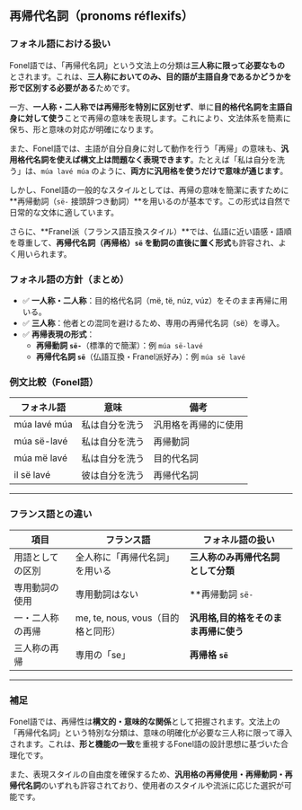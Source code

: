 ## 再帰代名詞（pronoms réflexifs）

### フォネル語における扱い

Fonel語では、「再帰代名詞」という文法上の分類は**三人称に限って必要なもの**とされます。これは、**三人称においてのみ、目的語が主語自身であるかどうかを形で区別する必要がある**ためです。

一方、**一人称・二人称では再帰形を特別に区別せず**、単に**目的格代名詞を主語自身に対して使う**ことで再帰の意味を表現します。これにより、文法体系を簡素に保ち、形と意味の対応が明確になります。

また、Fonel語では、主語が自分自身に対して動作を行う「再帰」の意味も、**汎用格代名詞を使えば構文上は問題なく表現できます**。たとえば「私は自分を洗う」は、`múa lavé múa` のように、**両方に汎用格を使うだけで意味が通じます**。

しかし、Fonel語の一般的なスタイルとしては、再帰の意味を簡潔に表すために**再帰動詞（`së-` 接頭辞つき動詞）**を用いるのが基本です。この形式は自然で日常的な文体に適しています。

さらに、**Franel派（フランス語互換スタイル）**では、仏語に近い語感・語順を尊重して、**再帰代名詞（再帰格）`së` を動詞の直後に置く形式**も許容され、よく用いられます。

### フォネル語の方針（まとめ）

- ✅ **一人称・二人称**：目的格代名詞（më, të, núz, vúz）をそのまま再帰に用いる。  
- ✅ **三人称**：他者との混同を避けるため、専用の再帰代名詞（së）を導入。  
- ✅ **再帰表現の形式**：  
  - **再帰動詞 `së-`**（標準的で簡潔）：例 `múa së-lavé`  
  - **再帰代名詞 `së`**（仏語互換・Franel派好み）：例 `múa së lavé`  

### 例文比較（Fonel語）

| フォネル語          | 意味               | 備考                  |
|---------------------|--------------------|-----------------------|
| múa lavé múa        | 私は自分を洗う     | 汎用格を再帰的に使用  |
| múa së-lavé         | 私は自分を洗う     | 再帰動詞              |
| múa më lavé         | 私は自分を洗う     | 目的代名詞            |
| il së lavé          | 彼は自分を洗う     | 再帰代名詞            |


---

### フランス語との違い

| 項目            | フランス語                        | フォネル語の扱い                      |
|-----------------|-----------------------------------|---------------------------------------|
| 用語としての区別| 全人称に「再帰代名詞」を用いる    | **三人称のみ再帰代名詞として分類**    |
| 専用動詞の使用  | 専用動詞はない                    | **再帰動詞 `së-`                      |
| 一・二人称の再帰| me, te, nous, vous（目的格と同形）| **汎用格,目的格をそのまま再帰に使う** |
| 三人称の再帰    | 専用の「se」                      | **再帰格 `së`**                       |

---

### 補足

Fonel語では、再帰性は**構文的・意味的な関係**として把握されます。文法上の「再帰代名詞」という特別な分類は、意味の明確化が必要な三人称に限って導入されます。これは、**形と機能の一致**を重視するFonel語の設計思想に基づいた合理化です。

また、表現スタイルの自由度を確保するため、**汎用格の再帰使用・再帰動詞・再帰代名詞**のいずれも許容されており、使用者のスタイルや流派に応じた選択が可能です。
